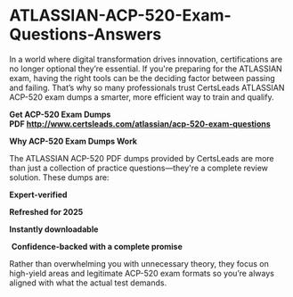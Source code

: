 # ATLASSIAN-ACP-520-Exam-Questions-Answers
<p>In a world where digital transformation drives innovation, certifications are no longer optional they&rsquo;re essential. If you&#39;re preparing for the ATLASSIAN exam, having the right tools can be the deciding factor between passing and failing. That&rsquo;s why so many professionals trust CertsLeads ATLASSIAN ACP-520 exam dumps a smarter, more efficient way to train and qualify.</p> <p><strong>Get ACP-520 Exam Dumps PDF&nbsp;<a href="http://www.certsleads.com/atlassian/acp-520-exam-questions">http://www.certsleads.com/atlassian/acp-520-exam-questions</a></strong></p> <p><strong>Why ACP-520 Exam Dumps Work</strong></p> <p>The ATLASSIAN ACP-520 PDF dumps provided by CertsLeads are more than just a collection of practice questions&mdash;they&#39;re a complete review solution. These dumps are:</p> <p><strong>Expert-verified</strong></p> <p><strong>Refreshed for 2025</strong></p> <p><strong>Instantly downloadable</strong></p> <p>&nbsp;<strong>Confidence-backed with a complete promise</strong></p> <p>Rather than overwhelming you with unnecessary theory, they focus on high-yield areas and legitimate ACP-520 exam formats so you&rsquo;re always aligned with what the actual test demands.</p> <p>&nbsp;</p>
